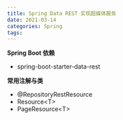 ```yaml
---
title: Spring Data REST 实现超媒体服务
date: 2021-03-14
categories: Spring
tags: 
---
```


**Spring Boot 依赖**

- spring-boot-starter-data-rest

**常用注解与类**

- @RepositoryRestResource
- Resource<T\>
- PageResource<T\>

 